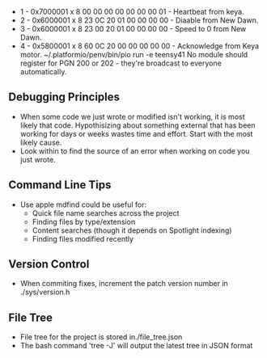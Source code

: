 - 1 - 0x7000001 x 8 00 00 00 00 00 00 00 01 - Heartbeat from keya.
- 2 - 0x6000001 x 8 23 0C 20 01 00 00 00 00 - Diaable from New Dawn.
- 3 -  0x6000001 x 8 23 00 20 01 00 00 00 00 - Speed to 0 from New Dawn.
- 4 - 0x5800001 x 8 60 0C 20 00 00 00 00 00 - Acknowledge from Keya motor.
~/.platformio/penv/bin/pio run -e teensy41
No module should register for PGN 200 or 202 - they're broadcast to everyone automatically.
## Debugging Principles
- When some code we just wrote or modified isn't working, it is most likely that code. Hypothisizing about something external that has been working for days or weeks wastes time and effort. Start with the most likely cause.
- Look within to find the source of an error when working on code you just wrote.

## Command Line Tips
- Use apple mdfind could be useful for:
  - Quick file name searches across the project
  - Finding files by type/extension
  - Content searches (though it depends on Spotlight indexing)
  - Finding files modified recently

## Version Control
- When commiting fixes, increment the patch version number in ./sys/version.h

## File Tree
- File tree for the project is stored in./file_tree.json
- The bash command 'tree -J' will output the latest tree in JSON format